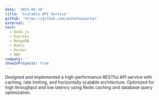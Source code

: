 ```yaml
---
date: '2023-04-10'
title: 'Scalable API Service'
github: 'https://github.com/aniketwazarkar'
external: ''
tech:
  - Node.js
  - Express
  - MongoDB
  - Redis
  - Docker
  - AWS
company: ''
showInProjects: true
---
```


Designed and implemented a high-performance RESTful API service with caching, rate limiting, and horizontally scalable architecture. Optimized for high throughput and low latency using Redis caching and database query optimization. 